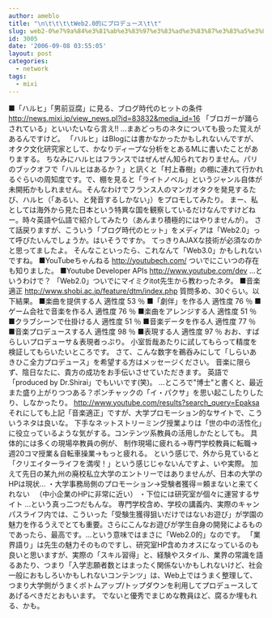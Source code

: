 ```yaml
---
author: ameblo
title: "\n\t\t\t\tWeb2.0的にプロデュース\t\t"
slug: web2-0%e7%9a%84%e3%81%ab%e3%83%97%e3%83%ad%e3%83%87%e3%83%a5%e3%83%bc%e3%82%b9
id: 3005
date: '2006-09-08 03:55:05'
layout: post
categories:
  - network
tags:
  - mixi
---
```


■「ハルヒ」「男前豆腐」に見る、ブログ時代のヒットの条件 http://news.mixi.jp/view_news.pl?id=83832&media_id=16 「ブロガーが踊らされている」といいたいなら言え!! …まあどっちのネタについても扱った覚えがあるんですけど。 「ハルヒ」はBlogには書かなかったかもしれないんですが、オタク文化研究家として、かなりディープな分析をとあるMLに書いたことがありまする。 ちなみにハルヒはフランスではぜんぜん知られておりません。パリのブックオフで「ハルヒはあるか？」と訊くと「村上春樹」の棚に連れて行かれるぐらいの周知度です。で、棚を見ると「ライトノベル」というジャンル自体が未開拓かもしれません。そんなわけでフランス人のマンガオタクを発見するたび、ハルヒ（「あるい、と発音するしかない」）をプロモしてみたり。 まー、私としては海外から見た日本という特異な国を観察しているだけなんですけどねー。時々英語や仏語で紹介してみたり（あんまり積極的にはやりませんが）。 さて話戻りますが、こういう「ブログ時代のヒット」をメディアは「Web2.0」って呼びたいんでしょうか。はいそうですか。 てっきりAJAXな技術が必須なのかと思ってましたよ。 そんなこといったら、これなんて「Web3.0」かもしれないですね。 ■YouTubeちゃんねる http://youtubech.com/ ついでにこいつの存在も知りました。 ■Youtube Developer APIs http://www.youtube.com/dev …というわけで？ 「Web2.0」ついでにマイミクitot先生から教わったネタ。 ■音楽適正 http://www.shobi.ac.jp/feature/dtm/index.php 質問多め、30ぐらい。以下結果。 ■楽曲を提供する人 適性度 53 ％ ■「劇伴」を作る人 適性度 76 ％ ■ゲーム会社で音楽を作る人 適性度 76 ％ ■楽曲をアレンジする人 適性度 51 ％ ■クラブシーンで仕掛ける人 適性度 51 ％ ■音楽データを作る人 適性度 77 ％ ■音楽プロデュースする人 適性度 98 ％ ■表現する人 適性度 97 ％ おお、すばらしいプロデューサ＆表現者っぷり。 小室哲哉あたりに試してもらって精度を検証してもらいたいところです。 さて、こんな数字を鵜呑みにして「しらいあきひこ全力プロデュース」を希望する方はメッセージください。 音楽に限らず、陰日なたに、貴方の成功をお手伝いさせていただきます。 英語で「produced by Dr.Shirai」でもいいです(笑)。 …ところで"博士"と書くと、最近また盛り上がりつつある？ポンチャックの「イ・パクサ」を思い起こしたりしたり、しなかったり。 http://www.youtube.com/results?search_query=Epaksa それにしても上記「音楽適正」ですが、大学プロモーション的なサイトで、こういうネタは良いな。 下手なネットストリーミング授業よりは「世の中の活性化」に役立っているような気がする。コンテンツ系教員の活用しかたとしても。 具体的には多くの現場卒教員の例が、 制作現場に疲れる→専門学校教員に転職→週20コマ授業＆自転車操業→もっと疲れる。 という感じで、外から見ていると「クリエイターライフを満喫！」という感じじゃないんですよ、いや実際。 加えて先日の某九州の廃校私立大学のエントリーではありませんが、日本の大学のHPは現状… ・大学事務局側のプロモーション→受験者獲得＝頼まないと来てくれない 　（中小企業のHPに非常に近い） ・下位には研究室が個々に運営するサイト …という真っ二つだもんな。 専門学校含め、学校の講義内、実際のキャンパスライフ内では、こういった「受験生獲得狙いだけではないお遊び」が学園の魅力を作るうえでとても重要。さらにこんなお遊びが学生自身の開発によるものであったら、最高です。…という意味ではまさに「Web2.0的」なのです。 「業界語り」は先生の魅力そのものですし、研究室HP含めカオスになっているのも良いと思いますが、実際の「スキル習得」と、経験やスタイル、業界の常識を語るあたり、つまり「入学志願者数とはまったく関係ないかもしれないけど、社会一般におもしろいかもしれないコンテンツ」は、Web上ではうまく整理して、つまり大学側がうまくボトムアップ/トップダウンを利用してプロデュースしてあげるべきだとおもいます。 でないと優秀でまじめな教員ほど、腐るか埋もれる、かも。